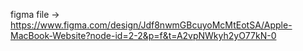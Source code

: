 figma file -> https://www.figma.com/design/Jdf8nwmGBcuyoMcMtEotSA/Apple-MacBook-Website?node-id=2-2&p=f&t=A2vpNWkyh2yO77kN-0